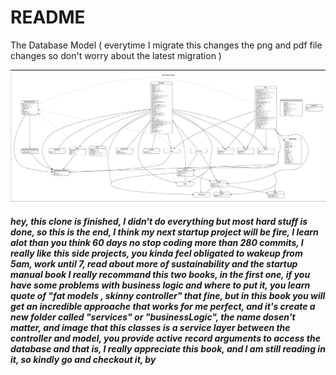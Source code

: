 # README

The Database Model ( everytime I migrate this changes the png and pdf file changes so don't worry about the latest migration )

![alt text](https://github.com/hassanrbh/uelp/blob/hassantarif/Screen%20Shot%202022-08-14%20at%2012.30.38.png)



##### hey, this clone is finished, I didn't do everything but most hard stuff is done, so this is the end, I think my next startup project will be fire, I learn alot than you think 60 days no stop coding more than 280 commits, I really like this side projects, you kinda feel obligated to wakeup from 5am, work until 7, read about more of sustainability and the startup manual book I really recommand this two books, in the first one, if you have some problems with business logic and where to put it, you learn quote of "fat models , skinny controller" that fine, but in this book you will get an incredible approache that works for me perfect, and it's create a new folder called "services" or "businessLogic", the name dosen't matter, and image that this classes is a service layer between the controller and model, you provide active record arguments to access the database and that is,  I really appreciate this book, and I am still reading in it, so kindly go and checkout it, by 
